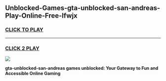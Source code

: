 
## Unblocked-Games-gta-unblocked-san-andreas-Play-Online-Free-lfwjx
<h3>
<a href="https://premium76.site?title=gta-unblocked-san-andreas&ref=26A">CLICK TO PLAY</a></h3>
<hr>

<h3>
<a href="https://premium76.site?title=gta-unblocked-san-andreas&ref=26A">CLICK 2 PLAY</a>
  
</h3>

<a href="https://premium76.site?title=gta-unblocked-san-andreas&ref=26A"><img src="https://clearcache.store/games.png"></a>


**gta-unblocked-san-andreas games unblocked: Your Gateway to Fun and Accessible Online Gaming**
